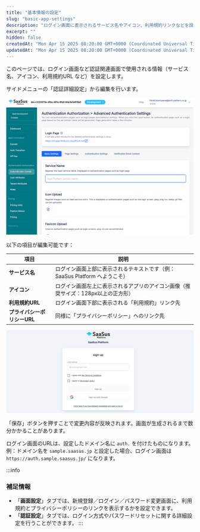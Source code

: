 ```yaml
---
title: "基本情報の設定"
slug: "basic-app-settings"
description: "ログイン画面に表示されるサービス名やアイコン、利用規約リンクなどを設定します。"
excerpt: ""
hidden: false
createdAt: "Mon Apr 15 2025 08:20:00 GMT+0000 (Coordinated Universal Time)"
updatedAt: "Mon Apr 15 2025 08:20:00 GMT+0000 (Coordinated Universal Time)"
---
```


このページでは、ログイン画面など認証関連画面で使用される情報（サービス名、アイコン、利用規約URL など）を設定します。

サイドメニューの「認証詳細設定」から編集を行います。

![認証詳細設定メニュー](/ja/img/part-4/application-settings/basic-app-settings/authorization-screen-customize-01.png)


以下の項目が編集可能です：

| 項目 | 説明 |
|------|------|
| **サービス名** | ログイン画面上部に表示されるテキストです（例：SaaSus Platform へようこそ） |
| **アイコン** | ログイン画面左上に表示されるアプリのアイコン画像（推奨サイズ：128px以上の正方形） |
| **利用規約URL** | ログイン画面下部に表示される「利用規約」リンク先 |
| **プライバシーポリシーURL** | 同様に「プライバシーポリシー」へのリンク先 |

![編集画面例](/ja/img/part-4/application-settings/basic-app-settings/authorization-screen-customize-02.png)

「保存」ボタンを押すことで変更内容が反映されます。画面が生成されるまで数分かかることがあります。

ログイン画面のURLは、設定したドメイン名に `auth.` を付けたものになります。  
例：ドメイン名を `sample.saasus.jp` と設定した場合、ログイン画面は `https://auth.sample.saasus.jp/` になります。

:::info
### 補足情報

- 「**画面設定**」タブでは、新規登録／ログイン／パスワード変更画面に、利用規約とプライバシーポリシーのリンクを表示するかを設定できます。
- 「**認証設定**」タブでは、ログイン方式やパスワードリセットに関する詳細設定を行うことができます。
:::